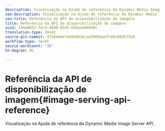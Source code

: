 ```yaml
---
description: Visualização na Ajuda de referência da Dynamic Media Image Server API.
seo-description: Visualização na Ajuda de referência da Dynamic Media Image Server API.
seo-title: Referência da API de disponibilização de imagens
title: Referência da API de disponibilização de imagens
uuid: 144e6012-fdc9-4840-8245-6d4a4a009d9c
translation-type: tm+mt
source-git-commit: 97a84e8e7edd3d834ca42069eae7c09c00d57938
workflow-type: tm+mt
source-wordcount: '39'
ht-degree: 0%

---
```



# Referência da API de disponibilização de imagem{#image-serving-api-reference}

Visualização na Ajuda de referência da Dynamic Media Image Server API.


